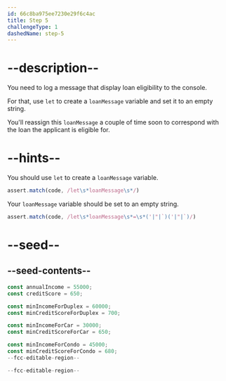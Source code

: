 ```yaml
---
id: 66c8ba975ee7230e29f6c4ac
title: Step 5
challengeType: 1
dashedName: step-5
---
```


# --description--

You need to log a message that display loan eligibility to the console.

For that, use `let` to create a `loanMessage` variable and set it to an empty string.

You'll reassign this `loanMessage` a couple of time soon to correspond with the loan the applicant is eligible for.

# --hints--

You should use `let` to create a `loanMessage` variable.

```js
assert.match(code, /let\s*loanMessage\s*/)
```

Your `loanMessage` variable should be set to an empty string.

```js
assert.match(code, /let\s*loanMessage\s*=\s*('|"|`)('|"|`)/)
```

# --seed--

## --seed-contents--

```js
const annualIncome = 55000;
const creditScore = 650;

const minIncomeForDuplex = 60000;
const minCreditScoreForDuplex = 700;

const minIncomeForCar = 30000;
const minCreditScoreForCar = 650;

const minIncomeForCondo = 45000;
const minCreditScoreForCondo = 680;
--fcc-editable-region--

--fcc-editable-region--
```
